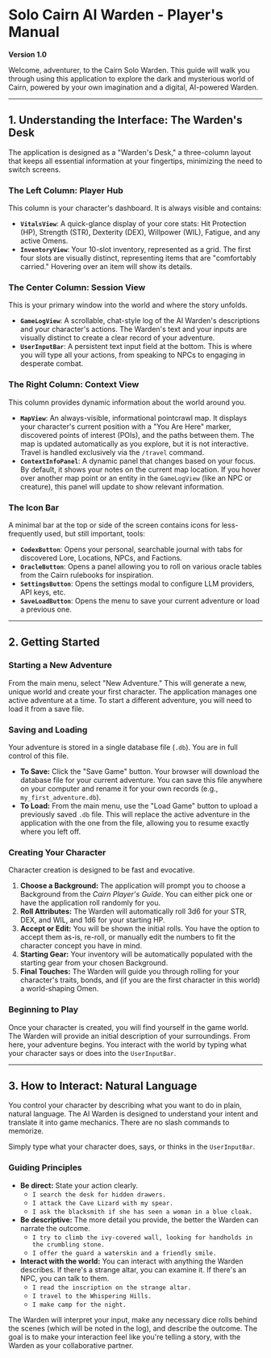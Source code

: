 # Solo Cairn AI Warden - Player's Manual

**Version 1.0**

Welcome, adventurer, to the Cairn Solo Warden. This guide will walk you through using this application to explore the dark and mysterious world of Cairn, powered by your own imagination and a digital, AI-powered Warden.

---

## 1. Understanding the Interface: The Warden's Desk

The application is designed as a "Warden's Desk," a three-column layout that keeps all essential information at your fingertips, minimizing the need to switch screens.

### The Left Column: Player Hub

This column is your character's dashboard. It is always visible and contains:

*   **`VitalsView`**: A quick-glance display of your core stats: Hit Protection (HP), Strength (STR), Dexterity (DEX), Willpower (WIL), Fatigue, and any active Omens.
*   **`InventoryView`**: Your 10-slot inventory, represented as a grid. The first four slots are visually distinct, representing items that are "comfortably carried." Hovering over an item will show its details.

### The Center Column: Session View

This is your primary window into the world and where the story unfolds.

*   **`GameLogView`**: A scrollable, chat-style log of the AI Warden's descriptions and your character's actions. The Warden's text and your inputs are visually distinct to create a clear record of your adventure.
*   **`UserInputBar`**: A persistent text input field at the bottom. This is where you will type all your actions, from speaking to NPCs to engaging in desperate combat.

### The Right Column: Context View

This column provides dynamic information about the world around you.

*   **`MapView`**: An always-visible, informational pointcrawl map. It displays your character's current position with a "You Are Here" marker, discovered points of interest (POIs), and the paths between them. The map is updated automatically as you explore, but it is not interactive. Travel is handled exclusively via the `/travel` command.
*   **`ContextInfoPanel`**: A dynamic panel that changes based on your focus. By default, it shows your notes on the current map location. If you hover over another map point or an entity in the `GameLogView` (like an NPC or creature), this panel will update to show relevant information.

### The Icon Bar

A minimal bar at the top or side of the screen contains icons for less-frequently used, but still important, tools:

*   **`CodexButton`**: Opens your personal, searchable journal with tabs for discovered Lore, Locations, NPCs, and Factions.
*   **`OracleButton`**: Opens a panel allowing you to roll on various oracle tables from the Cairn rulebooks for inspiration.
*   **`SettingsButton`**: Opens the settings modal to configure LLM providers, API keys, etc.
*   **`SaveLoadButton`**: Opens the menu to save your current adventure or load a previous one.

---

## 2. Getting Started

### Starting a New Adventure

From the main menu, select "New Adventure." This will generate a new, unique world and create your first character. The application manages one active adventure at a time. To start a different adventure, you will need to load it from a save file.

### Saving and Loading

Your adventure is stored in a single database file (`.db`). You are in full control of this file.

*   **To Save:** Click the "Save Game" button. Your browser will download the database file for your current adventure. You can save this file anywhere on your computer and rename it for your own records (e.g., `my_first_adventure.db`).
*   **To Load:** From the main menu, use the "Load Game" button to upload a previously saved `.db` file. This will replace the active adventure in the application with the one from the file, allowing you to resume exactly where you left off.

### Creating Your Character

Character creation is designed to be fast and evocative.

1.  **Choose a Background:** The application will prompt you to choose a Background from the *Cairn Player's Guide*. You can either pick one or have the application roll randomly for you.
2.  **Roll Attributes:** The Warden will automatically roll 3d6 for your STR, DEX, and WIL, and 1d6 for your starting HP.
3.  **Accept or Edit:** You will be shown the initial rolls. You have the option to accept them as-is, re-roll, or manually edit the numbers to fit the character concept you have in mind.
4.  **Starting Gear:** Your inventory will be automatically populated with the starting gear from your chosen Background.
5.  **Final Touches:** The Warden will guide you through rolling for your character's traits, bonds, and (if you are the first character in this world) a world-shaping Omen.

### Beginning to Play

Once your character is created, you will find yourself in the game world. The Warden will provide an initial description of your surroundings. From here, your adventure begins. You interact with the world by typing what your character says or does into the `UserInputBar`.

---

## 3. How to Interact: Natural Language

You control your character by describing what you want to do in plain, natural language. The AI Warden is designed to understand your intent and translate it into game mechanics. There are no slash commands to memorize.

Simply type what your character does, says, or thinks in the `UserInputBar`.

### Guiding Principles

*   **Be direct:** State your action clearly.
    *   `I search the desk for hidden drawers.`
    *   `I attack the Cave Lizard with my spear.`
    *   `I ask the blacksmith if she has seen a woman in a blue cloak.`
*   **Be descriptive:** The more detail you provide, the better the Warden can narrate the outcome.
    *   `I try to climb the ivy-covered wall, looking for handholds in the crumbling stone.`
    *   `I offer the guard a waterskin and a friendly smile.`
*   **Interact with the world:** You can interact with anything the Warden describes. If there's a strange altar, you can examine it. If there's an NPC, you can talk to them.
    *   `I read the inscription on the strange altar.`
    *   `I travel to the Whispering Hills.`
    *   `I make camp for the night.`

The Warden will interpret your input, make any necessary dice rolls behind the scenes (which will be noted in the log), and describe the outcome. The goal is to make your interaction feel like you're telling a story, with the Warden as your collaborative partner.
